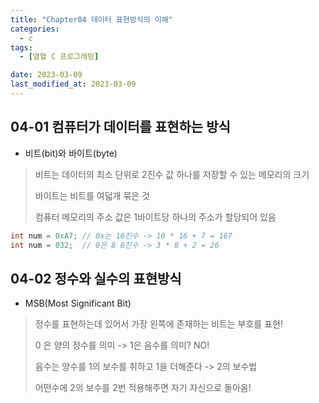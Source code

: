 ```yaml
---
title: "Chapter04 데이터 표현방식의 이해"
categories:
  - c
tags:
  - [열혈 C 프로그래밍]

date: 2023-03-09
last_modified_at: 2023-03-09
---
```


## 04-01 컴퓨터가 데이터를 표현하는 방식

- 비트(bit)와 바이트(byte)

> 비트는 데이터의 최소 단위로 2진수 값 하나를 저장할 수 있는 메모리의 크기
>
> 바이트는 비트를 여덟개 묶은 것
>
> 컴퓨터 메모리의 주소 값은 1바이트당 하나의 주소가 할당되어 있음



```c
int num = 0xA7; // 0x는 16진수 -> 10 * 16 + 7 = 167
int num = 032;  // 0은 8 8진수 -> 3 * 8 + 2 = 26
```



## 04-02 정수와 실수의 표현방식

- MSB(Most Significant Bit)

> 정수를 표현하는데 있어서 가장 왼쪽에 존재하는 비트는 부호를 표현!
>
> 0 은 양의 정수를 의미 -> 1은 음수를 의미? NO!
>
> 음수는 양수를 1의 보수를 취하고 1을 더해준다 -> 2의 보수법
>
> 어떤수에 2의 보수를 2번 적용해주면 자기 자신으로 돌아옴!

